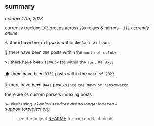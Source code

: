 
## summary
_october 17th, 2023_

currently tracking `163` groups across `299` relays & mirrors - _`111` currently online_

⏲ there have been `15` posts within the `last 24 hours`

🦈 there have been `200` posts within the `month of october`

🪐 there have been `1506` posts within the `last 90 days`

🏚 there have been `3751` posts within the `year of 2023`

🦕 there have been `8441` posts `since the dawn of ransomwatch`

there are `96` custom parsers indexing posts

_`20` sites using v2 onion services are no longer indexed - [support.torproject.org](https://support.torproject.org/onionservices/v2-deprecation/)_

> see the project [README](https://github.com/joshhighet/ransomwatch#ransomwatch--) for backend technicals
